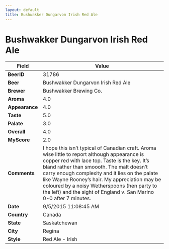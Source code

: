 ```yaml
---
layout: default
title: Bushwakker Dungarvon Irish Red Ale
---
```


# Bushwakker Dungarvon Irish Red Ale

| Field         | Value     |
|---------------|-----------|
| **BeerID** | 31786 |
| **Beer** | Bushwakker Dungarvon Irish Red Ale |
| **Brewer** | Bushwakker Brewing Co. |
| **Aroma** | 4.0 |
| **Appearance** | 4.0 |
| **Taste** | 5.0 |
| **Palate** | 3.0 |
| **Overall** | 4.0 |
| **MyScore** | 2.0 |
| **Comments** | I hope this isn’t typical of Canadian craft. Aroma wise little to report although appearance is copper red with lace top. Taste is the key. It’s bland rather than smoooth. The malt doesn’t carry enough complexity and it lies on the palate like Wayne Rooney’s hair. My appreciation may be coloured by a noisy Wetherspoons &#40;hen party to the left&#41; and the sight of England v. San Marino 0-0 after 7 minutes.  |
| **Date** | 9/5/2015 11:08:45 AM |
| **Country** | Canada |
| **State** | Saskatchewan |
| **City** | Regina |
| **Style** | Red Ale - Irish |
